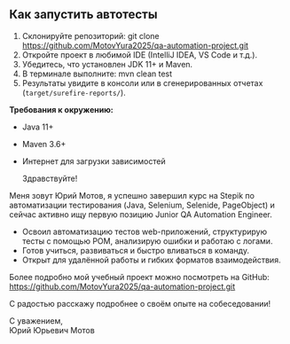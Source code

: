 ## Как запустить автотесты
1. Склонируйте репозиторий: git clone https://github.com/MotovYura2025/qa-automation-project.git
2. Откройте проект в любимой IDE (IntelliJ IDEA, VS Code и т.д.).
3. Убедитесь, что установлен JDK 11+ и Maven.
4. В терминале выполните: mvn clean test
5. Результаты увидите в консоли или в сгенерированных отчетах (`target/surefire-reports/`).

**Требования к окружению:**
- Java 11+
- Maven 3.6+
- Интернет для загрузки зависимостей


  Здравствуйте!

Меня зовут Юрий Мотов, я успешно завершил курс на Stepik по автоматизации тестирования (Java, Selenium, Selenide, PageObject) и сейчас активно ищу первую позицию Junior QA Automation Engineer.

- Освоил автоматизацию тестов web-приложений, структурирую тесты с помощью POM, анализирую ошибки и работаю с логами.
- Готов учиться, развиваться и быстро вливаться в команду.
- Открыт для удалённой работы и гибких форматов взаимодействия.

Более подробно мой учебный проект можно посмотреть на GitHub: https://github.com/MotovYura2025/qa-automation-project.git

С радостью расскажу подробнее о своём опыте на собеседовании!

С уважением,  
Юрий Юрьевич Мотов

 
